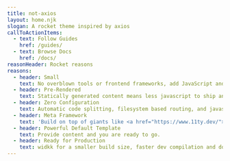 ```yaml
---
title: not-axios
layout: home.njk
slogan: A rocket theme inspired by axios
callToActionItems:
  - text: Follow Guides
    href: /guides/
  - text: Browse Docs
    href: /docs/
reasonHeader: Rocket reasons
reasons:
  - header: Small
    text: No overblown tools or frontend frameworks, add JavaScript and/or Web Components only on pages where needed.
  - header: Pre-Rendered
    text: Statically generated content means less javascript to ship and process.
  - header: Zero Configuration
    text: Automatic code splitting, filesystem based routing, and javascript in markdown.
  - header: Meta Framework
    text: 'Build on top of giants like <a href="https://www.11ty.dev/">eleventy</a>, <a href="https://rollupjs.org/">Rollup</a>, and <a href="https://www.modern-web.dev/">Modern Web</a>.'
  - header: Powerful Default Template
    text: Provide content and you are ready to go.
  - header: Ready for Production
    text: widkk for a smaller build size, faster dev compilation and dozens of other improvements.
---
```


